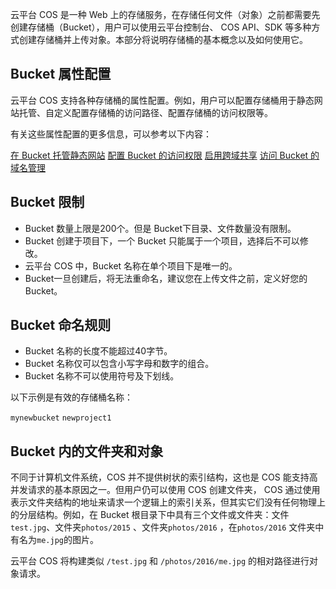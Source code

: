 云平台 COS 是一种 Web 上的存储服务，在存储任何文件（对象）之前都需要先创建存储桶（Bucket），用户可以使用云平台控制台、 COS API、SDK 等多种方式创建存储桶并上传对象。本部分将说明存储桶的基本概念以及如何使用它。

## Bucket 属性配置

云平台 COS 支持各种存储桶的属性配置。例如，用户可以配置存储桶用于静态网站托管、自定义配置存储桶的访问路径、配置存储桶的访问权限等。

有关这些属性配置的更多信息，可以参考以下内容：

[在 Bucket 托管静态网站](/doc/product/430/5896)
[配置 Bucket 的访问权限](/doc/product/430/5891)
[启用跨域共享](/doc/product/430/5894)
[访问 Bucket 的域名管理](/doc/product/430/5889)

## Bucket 限制
- Bucket 数量上限是200个。但是 Bucket下目录、文件数量没有限制。
- Bucket 创建于项目下，一个 Bucket 只能属于一个项目，选择后不可以修改。
- 云平台 COS 中，Bucket 名称在单个项目下是唯一的。
- Bucket一旦创建后，将无法重命名，建议您在上传文件之前，定义好您的Bucket。

## Bucket 命名规则

- Bucket 名称的长度不能超过40字节。
- Bucket 名称仅可以包含小写字母和数字的组合。
- Bucket 名称不可以使用符号及下划线。

以下示例是有效的存储桶名称：

`mynewbucket`
`newproject1`

## Bucket 内的文件夹和对象
不同于计算机文件系统，COS 并不提供树状的索引结构，这也是 COS 能支持高并发请求的基本原因之一。但用户仍可以使用 COS 创建文件夹， COS 通过使用表示文件夹结构的地址来请求一个逻辑上的索引关系，但其实它们没有任何物理上的分层结构。例如，在 Bucket 根目录下中具有三个文件或文件夹：文件`test.jpg`、文件夹`photos/2015` 、文件夹`photos/2016` ，在`photos/2016` 文件夹中有名为`me.jpg`的图片。

云平台 COS 将构建类似 `/test.jpg` 和 `/photos/2016/me.jpg` 的相对路径进行对象请求。

